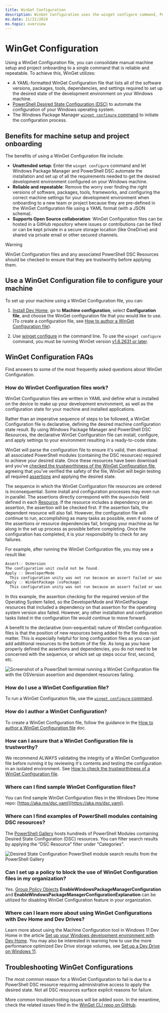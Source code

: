 ```yaml
---
title: WinGet Configuration
description: WinGet Configuration uses the winget configure command, PowerShell, and a YAML-formatted configuration file listing all of the software versions, packages, tools, and settings required to achieve the set up the desired state of the development environment on your Windows machine. Minimizing manual project setup and onboarding to a single command that is reliable and repeatable.
ms.date: 11/21/2024
ms.topic: overview
---
```


# WinGet Configuration

Using a WinGet Configuration file, you can consolidate manual machine setup and project onboarding to a single command that is reliable and repeatable. To achieve this, WinGet utilizes:

- A YAML-formatted WinGet Configuration file that lists all of the software versions, packages, tools, dependencies, and settings required to set up the desired state of the development environment on your Windows machine.
- [PowerShell Desired State Configuration (DSC)](/powershell/dsc/overview) to automate the configuration of your Windows operating system.
- The Windows Package Manager [`winget configure` command](../winget/configure.md) to initiate the configuration process.

## Benefits for machine setup and project onboarding

The benefits of using a WinGet Configuration file include:

- **Unattended setup**: Enter the `winget configure` command and let Windows Package Manager and PowerShell DSC automate the installation and set up of all the requirements needed to get the desired development environment configured on your Windows machine.
- **Reliable and repeatable**: Remove the worry over finding the right versions of software, packages, tools, frameworks, and configuring the correct machine settings for your development environment when onboarding to a new team or project because they are pre-defined in the WinGet Configuration file using a YAML format (with a JSON schema).
- **Supports Open Source collaboration**: WinGet Configuration files can be hosted in a GitHub repository where issues or contributions can be filed or can be kept private in a secure storage location (like OneDrive) and shared via private email or other secured channels.

> [!WARNING]
> WinGet Configuration files and any associated PowerShell DSC Resources should be checked to ensure that they are trustworthy before applying them.

## Use a WinGet Configuration file to configure your machine

To set up your machine using a WinGet Configuration file, you can:

1. [Install Dev Home](../../dev-home/index.md), go to **Machine configuration**, select **Configuration file**, and choose the WinGet configuration file that you would like to use. (To create a configuration file, see [How to author a WinGet Configuration file](create.md)).

2. Use [winget configure](../winget/configure.md) in the command line. To use the `winget configure` command, you must be running WinGet version [v1.6.2631 or later](https://github.com/microsoft/winget-cli/releases).

## WinGet Configuration FAQs

Find answers to some of the most frequently asked questions about WinGet Configuration.

### How do WinGet Configuration files work?

WinGet Configuration files are written in YAML and define what is installed on the device to make up your development environment, as well as the configuration state for your machine and installed applications.

Rather than an imperative sequence of steps to be followed, a WinGet Configuration file is declarative, defining the desired machine configuration state result. By using Windows Package Manager and PowerShell DSC Resources, the declarative WinGet Configuration file can install, configure, and apply settings to your environment resulting in a ready-to-code state.

WinGet will parse the configuration file to ensure it's valid, then download all associated PowerShell modules (containing the DSC resources) required to achieve your desired state. Once these resources have been download and you've [checked the trustworthiness of the WinGet Configuration file](check.md), agreeing that you've verified the safety of the file, WinGet will begin testing all required [assertions](./create.md#assertions-section) and applying the desired state.

The sequence in which the WinGet Configuration file resources are ordered is inconsequential. Some install and configuration processes may even run in parallel. The assertions directly correspond with the `dependsOn` field defined in each [Resource](create.md#resources-section). If the resource includes a dependency on an assertion, the assertion will be checked first. If the assertion fails, the dependent resource will also fail. However, the configuration file will continue to run, accomplishing as many tasks as possible, even if some of the assertions or resource dependencies fail, bringing your machine as far along in the set up process as possible before completing. Once the configuration has completed, it is your responsibility to check for any failures.

For example, after running the WinGet Configuration file, you may see a result like:

```powershell
Assert:: OsVersion
The configuration unit could not be found.
Apply :: DeveloperMode
  This configuration unity was not run because an assert failed or was false.
Apply :: WinGetPackage [vsPackage]
  This configuration unity was not run because an assert failed or was false.
```

In this example, the assertion checking for the required version of the Operating System failed, so the DeveloperMode and WinGetPackage resources that included a dependency on that assertion for the operating system version also failed. However, any other installation and configuration tasks listed in the configuration file would continue to move forward.

A benefit to the declarative (non-sequential) nature of WinGet configuration files is that the position of new resources being added to the file does not matter. This is especially helpful for long configuration files as you can just add additional resources to the bottom of the file. As long as you have properly defined the assertions and dependencies, you do not need to be concerned with the sequence, or which set up steps occur first, second, etc.

![Screenshot of a PowerShell terminal running a WinGet Configuration file with the OSVersion assertion and dependent resources failing.](../../images/winget-configuration-results.png)

### How do I use a WinGet Configuration file?

To run a WinGet Configuration file, use the [`winget configure` command](../winget/configure.md).

### How do I author a WinGet Configuration?

To create a WinGet Configuration file, follow the guidance in the [How to author a WinGet Configuration file](create.md) doc.

### How can I assure that a WinGet Configuration file is trustworthy?

We recommend ALWAYS validating the integrity of a WinGet Configuration file before running it by reviewing it's contents and testing the configuration in an isolated environment. See [How to check the trustworthiness of a WinGet Configuration file](check.md).

### Where can I find sample WinGet Configuration files?

You can find sample WinGet Configuration files in the Windows Dev Home repo: [https://aka.ms/dsc.yaml](https://aka.ms/dsc.yaml).

### Where can I find examples of PowerShell modules containing DSC resources?

The [PowerShell Gallery](https://www.powershellgallery.com/packages) hosts hundreds of PowerShell Modules containing Desired State Configuration (DSC) resources. You can filter search results by applying the “DSC Resource” filter under “Categories”.

![Desired State Configuration PowerShell module search results from the PowerShell Gallery](../../images/winget-config-powershellgallery-dsc-examples.png)

### Can I set up a policy to block the use of WinGet Configuration files in my organization?

Yes. [Group Policy Objects](/microsoft-365/compliance/device-onboarding-gp) **EnableWindowsPackageManagerConfiguration** and **EnableWindowsPackageManagerConfigurationExplanation** can be utilized for disabling WinGet Configuration feature in your organization.

### Where can I learn more about using WinGet Configurations with Dev Home and Dev Drives?

Learn more about using the Machine Configuration tool in Windows 11 Dev Home in the article [Set up your Windows development environment with Dev Home](/windows/dev-home/setup). You may also be interested in learning how to use the more performance optimized Dev Drive storage volumes, see [Set up a Dev Drive on Windows 11](/windows/dev-drive/).

## Troubleshooting WinGet Configurations

The most common reason for a WinGet Configuration to fail is due to a PowerShell DSC resource requiring administrative access to apply the desired state. Not all DSC resources surface explicit reasons for failure.

More common troubleshooting issues will be added soon. In the meantime, check the related issues filed in the [WinGet CLI repo on GitHub](https://github.com/microsoft/winget-cli/issues?q=is%3Aissue+is%3Aopen+label%3Acommand-configure).
